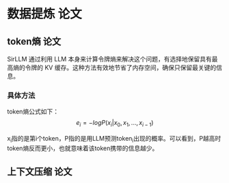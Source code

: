 # 数据提炼 论文

## token熵 论文

SirLLM 通过利用 LLM 本身来计算令牌熵来解决这个问题，有选择地保留具有最高熵的令牌的 KV 缓存。这种方法有效地节省了内存空间，确保只保留最关键的信息。

### 具体方法

token熵公式如下：
$$
e_i = −logP(x_i|x_0, x_1, ..., x_{i−1})
$$

x<sub>i</sub>指的是第i个token，P指的是用LLM预测token<sub>i</sub>出现的概率。可以看到，P越高时token熵反而更小，也就意味着该token携带的信息越少。

## 上下文压缩 论文